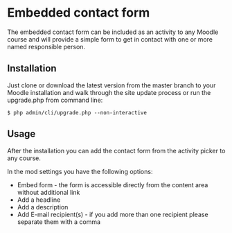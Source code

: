 # Embedded contact form

The embedded contact form can be included as an activity to any 
Moodle course and will provide a simple form to get in contact
with one or more named responsible person.

## Installation

Just clone or download the latest version from the master branch to 
your Moodle installation and walk through the site update process or 
run the upgrade.php from command line:

    $ php admin/cli/upgrade.php --non-interactive

## Usage

After the installation you can add the contact form from the 
activity picker to any course. 

In the mod settings you have the following options:

* Embed form - the form is accessible directly from the content area
without additional link
* Add a headline
* Add a description
* Add E-mail recipient(s) - if you add more than one recipient please
separate them with a comma

